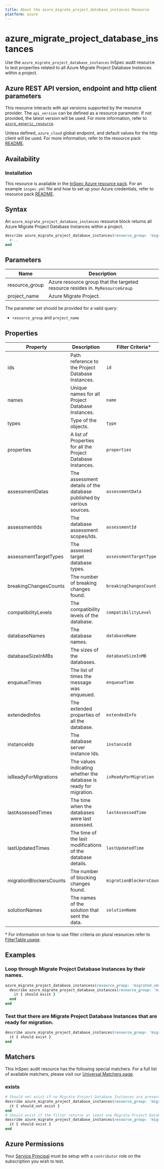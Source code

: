 ```yaml
---
title: About the azure_migrate_project_database_instances Resource
platform: azure
---
```


# azure_migrate_project_database_instances

Use the `azure_migrate_project_database_instances` InSpec audit resource to test properties related to all Azure Migrate Project Database Instances within a project.

## Azure REST API version, endpoint and http client parameters

This resource interacts with api versions supported by the resource provider.
The `api_version` can be defined as a resource parameter.
If not provided, the latest version will be used.
For more information, refer to [`azure_generic_resource`](azure_generic_resource.md).

Unless defined, `azure_cloud` global endpoint, and default values for the http client will be used.
For more information, refer to the resource pack [README](../../README.md).

## Availability

### Installation

This resource is available in the [InSpec Azure resource pack](https://github.com/inspec/inspec-azure).
For an example `inspec.yml` file and how to set up your Azure credentials, refer to resource pack [README](../../README.md#Service-Principal).

## Syntax

An `azure_migrate_project_database_instances` resource block returns all Azure Migrate Project Database Instances within a project.

```ruby
describe azure_migrate_project_database_instances(resource_group: 'migrated_vms', project_name: 'zoneA_migrate_DB_project') do
  #...
end
```

## Parameters
| Name           | Description                                                                      |
|----------------|----------------------------------------------------------------------------------|
| resource_group | Azure resource group that the targeted resource resides in. `MyResourceGroup`    |
| project_name   | Azure Migrate Project.                                                |

The parameter set should be provided for a valid query:
- `resource_group` and `project_name`

## Properties

|Property                        | Description                                                            | Filter Criteria<superscript>*</superscript> |
|--------------------------------|------------------------------------------------------------------------|------------------|
| ids                            | Path reference to the Project Database Instances.                               | `id`             |
| names                          | Unique names for all Project Database Instances.                                | `name`           |
| types                          | Type of the objects.                                                   | `type`           |
| properties                     | A list of Properties for all the Project Database Instances.                    | `properties`     |
| assessmentDatas                | The assessment details of the database published by various sources.   | `assessmentData` |
| assessmentIds                  | The database assessment scopes/Ids.                                    | `assessmentId`   |
| assessmentTargetTypes          | The assessed target database types.                                    | `assessmentTargetType` |
| breakingChangesCounts          | The number of breaking changes found.                                  | `breakingChangesCount` |
| compatibilityLevels            | The compatibility levels of the database.                              | `compatibilityLevel`   |
| databaseNames                  | The database names.                                                    | `databaseName`   |
| databaseSizeInMBs              | The sizes of the databases.                                            | `databaseSizeInMB`|
| enqueueTimes                   | The list of times the message was enqueued.                            | `enqueueTime`    |
| extendedInfos                  | The extended properties of all the database.                           | `extendedInfo`   |
| instanceIds                    | The database server instance Ids.                                      | `instanceId`     |
| isReadyForMigrations           | The values indicating whether the database is ready for migration.     | `isReadyForMigration` |
| lastAssessedTimes              | The time when the databases were last assessed.                        | `lastAssessedTime`|
| lastUpdatedTimes               | The time of the last modifications of the database details.            | `lastUpdatedTime`|
| migrationBlockersCounts        | The number of blocking changes found.                                  | `migrationBlockersCount` |
| solutionNames                  | The names of the solution that sent the data.                          | `solutionName`   |

<superscript>*</superscript> For information on how to use filter criteria on plural resources refer to [FilterTable usage](https://github.com/inspec/inspec/blob/master/dev-docs/filtertable-usage.md).

## Examples

### Loop through Migrate Project Database Instances by their names.

```ruby
azure_migrate_project_database_instancess(resource_group: 'migrated_vms', project_name: 'zoneA_migrate_DB_project').names.each do |name|
  describe azure_migrate_project_database_instances(resource_group: 'migrated_vms', project_name: 'zoneA_migrate_DB_project', name: name) do
    it { should exist }
  end
end
```
### Test that there are Migrate Project Database Instances that are ready for migration.

```ruby
describe azure_migrate_project_database_instances(resource_group: 'migrated_vms', project_name: 'zoneA_migrate_DB_project').where{ isReadyForMigration.include?(true) } do
  it { should exist }
end
```

## Matchers

This InSpec audit resource has the following special matchers. For a full list of available matchers, please visit our [Universal Matchers page](https://www.inspec.io/docs/reference/matchers/).

### exists

```ruby
# Should not exist if no Migrate Project Database Instances are present in the project and in the resource group
describe azure_migrate_project_database_instances(resource_group: 'migrated_vms', project_name: 'zoneA_migrate_DB_project') do
  it { should_not exist }
end
# Should exist if the filter returns at least one Migrate Project Database Instances in the project and in the resource group
describe azure_migrate_project_database_instances(resource_group: 'migrated_vms', project_name: 'zoneA_migrate_DB_project') do
  it { should exist }
end
```
## Azure Permissions

Your [Service Principal](https://docs.microsoft.com/en-us/azure/azure-resource-manager/resource-group-create-service-principal-portal) must be setup with a `contributor` role on the subscription you wish to test.